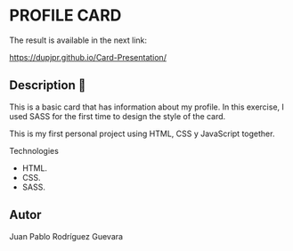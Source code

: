 # PROFILE CARD

The result is available in the next link:

https://dupjpr.github.io/Card-Presentation/

## Description :page_facing_up:

This is a basic card that has information about my profile. In this exercise, I used SASS for the first time to design the style of the card.

This is my first personal project using HTML, CSS y JavaScript together. 

Technologies
* HTML.
* CSS.
* SASS.
## Autor
Juan Pablo Rodríguez Guevara
